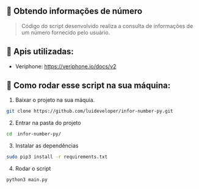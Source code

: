 ## 🔹 Obtendo informações de número
> Código do script desenvolvido realiza a consulta de informações de um número fornecido pelo usuário.
## 🔹 Apis utilizadas:
- Veriphone: https://veriphone.io/docs/v2
## 🔹 Como rodar esse script na sua máquina:
1. Baixar o projeto na sua máquia.
```bash
git clone https://github.com/luideveloper/infor-number-py.git
```
2. Entrar na pasta do projeto
```bash
cd  infor-number-py/
```
3. Instalar as dependências
```bash
sudo pip3 install -r requirements.txt
```
4. Rodar o script
```bash
python3 main.py
```
